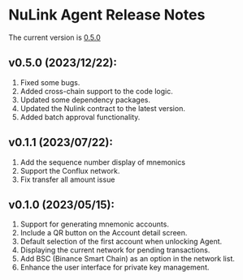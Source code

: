 # NuLink Agent Release Notes

The current version is  [0.5.0](https://agent.testnet.nulink.org/)

## v0.5.0 (2023/12/22):
1. Fixed some bugs.
2. Added cross-chain support to the code logic.
3. Updated some dependency packages.
4. Updated the Nulink contract to the latest version.
5. Added batch approval functionality.

## v0.1.1 (2023/07/22):
1. Add the sequence number display of mnemonics
2. Support the Conflux network.
3. Fix transfer all amount issue


## v0.1.0 (2023/05/15):

1. Support for generating mnemonic accounts.
2. Include a QR button on the Account detail screen.
3. Default selection of the first account when unlocking Agent.
4. Displaying the current network for pending transactions.
5. Add BSC (Binance Smart Chain) as an option in the network list.
6. Enhance the user interface for private key management.
